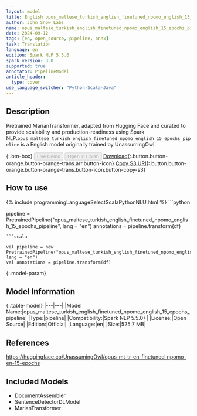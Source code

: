 ```yaml
---
layout: model
title: English opus_maltese_turkish_english_finetuned_npomo_english_15_epochs_pipeline pipeline MarianTransformer from UnassumingOwl
author: John Snow Labs
name: opus_maltese_turkish_english_finetuned_npomo_english_15_epochs_pipeline
date: 2024-09-12
tags: [en, open_source, pipeline, onnx]
task: Translation
language: en
edition: Spark NLP 5.5.0
spark_version: 3.0
supported: true
annotator: PipelineModel
article_header:
  type: cover
use_language_switcher: "Python-Scala-Java"
---
```


## Description

Pretrained MarianTransformer, adapted from Hugging Face and curated to provide scalability and production-readiness using Spark NLP.`opus_maltese_turkish_english_finetuned_npomo_english_15_epochs_pipeline` is a English model originally trained by UnassumingOwl.

{:.btn-box}
<button class="button button-orange" disabled>Live Demo</button>
<button class="button button-orange" disabled>Open in Colab</button>
[Download](https://s3.amazonaws.com/auxdata.johnsnowlabs.com/public/models/opus_maltese_turkish_english_finetuned_npomo_english_15_epochs_pipeline_en_5.5.0_3.0_1726110446153.zip){:.button.button-orange.button-orange-trans.arr.button-icon}
[Copy S3 URI](s3://auxdata.johnsnowlabs.com/public/models/opus_maltese_turkish_english_finetuned_npomo_english_15_epochs_pipeline_en_5.5.0_3.0_1726110446153.zip){:.button.button-orange.button-orange-trans.button-icon.button-copy-s3}

## How to use



<div class="tabs-box" markdown="1">
{% include programmingLanguageSelectScalaPythonNLU.html %}
```python

pipeline = PretrainedPipeline("opus_maltese_turkish_english_finetuned_npomo_english_15_epochs_pipeline", lang = "en")
annotations =  pipeline.transform(df)   

```
```scala

val pipeline = new PretrainedPipeline("opus_maltese_turkish_english_finetuned_npomo_english_15_epochs_pipeline", lang = "en")
val annotations = pipeline.transform(df)

```
</div>

{:.model-param}
## Model Information

{:.table-model}
|---|---|
|Model Name:|opus_maltese_turkish_english_finetuned_npomo_english_15_epochs_pipeline|
|Type:|pipeline|
|Compatibility:|Spark NLP 5.5.0+|
|License:|Open Source|
|Edition:|Official|
|Language:|en|
|Size:|525.7 MB|

## References

https://huggingface.co/UnassumingOwl/opus-mt-tr-en-finetuned-npomo-en-15-epochs

## Included Models

- DocumentAssembler
- SentenceDetectorDLModel
- MarianTransformer